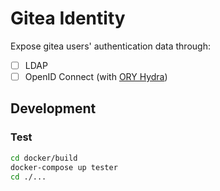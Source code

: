 # Gitea Identity

Expose gitea users' authentication data through:

- [ ] LDAP
- [ ] OpenID Connect (with [ORY Hydra](https://github.com/ory/hydra))

## Development

### Test

```bash
cd docker/build
docker-compose up tester
cd ./...
```

